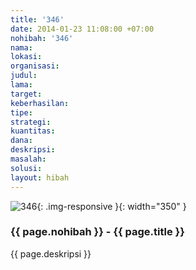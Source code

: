 ```yaml
---
title: '346'
date: 2014-01-23 11:08:00 +07:00
nohibah: '346'
nama:
lokasi:
organisasi:
judul:
lama:
target:
keberhasilan:
tipe:
strategi:
kuantitas:
dana:
deskripsi:
masalah:
solusi:
layout: hibah
---
```


![346](/static/img/hibahcms/346.png){: .img-responsive }{: width="350" }

### {{ page.nohibah }} - {{ page.title }}

{{ page.deskripsi }}
